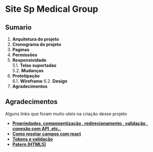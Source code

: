 # Site Sp Medical Group  

## Sumario  
1. **Arquitetura do projeto**  
2. **Cronograma do projeto**  
3. **Paginas**  
4. **Permissões**  
5. **Responsividade**  
 5.1. **Telas suportadas**  
 5.2. **Mudanças**  
6. **Prototipação**  
 6.1. **Wireframe** 
 6.2. **Design** 
7. **Agradecimentos**

## Agradecimentos
Alguns links que foram muito uteis na criação desse projeto
- **[Propriedades, componentização , redirecionamento , validação , conexão com API ,etc..](https://github.com/senai-desenvolvimento/1s2019-t2-sprint-4-frontend)**
- **[Como resetar campos com react](https://stackoverflow.com/questions/47171437/is-this-correct-way-to-clean-input-in-react)**  
- **[Tokens e validação](https://github.com/senai-desenvolvimento/1s2019-t2-sprint-4-frontend/blob/master/manha/senai-svigufo-ui/src/services/auth.js)**
- **[Patern (HTML5)](https://www.w3schools.com/code/tryit.asp?filename=G3CAISEPDS3T)**